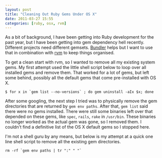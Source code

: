 ```yaml
---
layout: post
title: "Cleaning Out Ruby Gems Under OS X"
date: 2011-03-27 15:55
categories: [ruby, osx, rvm]
---
```


As a bit of background, I have been getting into Ruby development for the past year, but I have been getting into gem dependency hell recently. Different projects need different gemsets. [Bundler](http://gembundler.com/) helps but I want to use that in combination with [rvm](http://rvm.beginrescueend.com/) to keep things organised.

To get a clean start with rvm, so I wanted to remove all my existing system gems. My first attempt used the little shell script below to loop over all installed gems and remove them. That worked for a lot of gems, but left some behind, possibly all the default gems that come pre-installed with OS X.

``$ for x in `gem list --no-versions` ; do gem uninstall -aIx $x; done``

After some googling, the next step I tried was to physically remove the gem directories that are returned by `gem env paths`. After that, `gem list` said there were no gems installed. There were still some binaries left over that depended on these gems, like `spec`, `rails`, `rake` in `/usr/bin`. These binaries no longer worked as the actual gem was gone, so I removed them. I couldn't find a definitive list of the OS X default gems so I stopped here.

I'm not a shell guru by any means, but below is my attempt at a quick one line shell script to remove all the existing gem directories.

``rm -rf `gem env paths | tr ":" " "` ``
